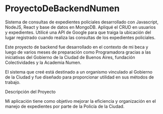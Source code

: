 # ProyectoDeBackendNumen
Sistema de consultas de expedientes policiales desarrollado con Javascript, NodeJS, React y base de datos en MongoDB. 
Apliqué el CRUD en usuarios y expedientes.
Utilicé una API de Google para que traiga la ubicación del lugar registrado cuando realiza las consultas de los expedientes policiales. 

Este proyecto de backend fue desarrollado en el contexto de mi beca y luego de varios meses de preparación como Programadora gracias a las iniciativas del Gobierno de la Ciudad de Buenos Aires, fundación Colectividades y la Academia Numen.

El sistema que creé está destinado a un organismo vinculado al Gobierno de la Ciudad y fue diseñado para proporcionar utilidad en sus métodos de trabajo.

Descripción del Proyecto

Mi aplicación tiene como objetivo mejorar la eficiencia y organización en el manejo de expedientes por parte de la Policía de la Ciudad.

